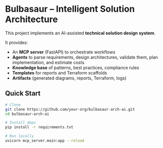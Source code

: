 # Bulbasaur – Intelligent Solution Architecture

This project implements an AI-assisted **technical solution design system**.

It provides:
- An **MCP server** (FastAPI) to orchestrate workflows
- **Agents** to parse requirements, design architectures, validate them, plan implementation, and estimate costs
- **Knowledge base** of patterns, best practices, compliance rules
- **Templates** for reports and Terraform scaffolds
- **Artifacts** (generated diagrams, reports, Terraform, logs)

## Quick Start

```bash
# Clone
git clone https://github.com/your-org/bulbasaur-arch-ai.git
cd bulbasaur-arch-ai

# Install deps
pip install -r requirements.txt

# Run locally
uvicorn mcp_server.main:app --reload
